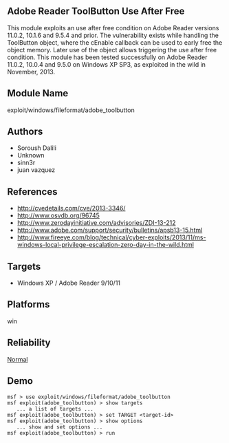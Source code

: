 ## Adobe Reader ToolButton Use After Free

This module exploits an use after free condition on Adobe 
Reader versions 11.0.2, 10.1.6 and 9.5.4 and prior. The 
vulnerability exists while handling the ToolButton object, 
where the cEnable callback can be used to early free the 
object memory. Later use of the object allows triggering the 
use after free condition. This module has been tested 
successfully on Adobe Reader 11.0.2, 10.0.4 and 9.5.0 on 
Windows XP SP3, as exploited in the wild in November, 2013.


## Module Name
exploit/windows/fileformat/adobe_toolbutton

## Authors
* Soroush Dalili
* Unknown
* sinn3r
* juan vazquez


## References
* http://cvedetails.com/cve/2013-3346/
* http://www.osvdb.org/96745
* http://www.zerodayinitiative.com/advisories/ZDI-13-212
* http://www.adobe.com/support/security/bulletins/apsb13-15.html
* http://www.fireeye.com/blog/technical/cyber-exploits/2013/11/ms-windows-local-privilege-escalation-zero-day-in-the-wild.html



## Targets
* Windows XP / Adobe Reader 9/10/11


## Platforms
win

## Reliability
[Normal](https://github.com/rapid7/metasploit-framework/wiki/Exploit-Ranking)

## Demo

```
msf > use exploit/windows/fileformat/adobe_toolbutton
msf exploit(adobe_toolbutton) > show targets
   ... a list of targets ...
msf exploit(adobe_toolbutton) > set TARGET <target-id>
msf exploit(adobe_toolbutton) > show options
   ... show and set options ...
msf exploit(adobe_toolbutton) > run
```
    
    